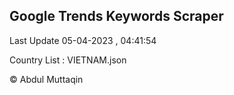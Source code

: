

## Google Trends Keywords Scraper 
 
Last Update 05-04-2023 , 04:41:54

Country List :
VIETNAM.json



© Abdul Muttaqin 
